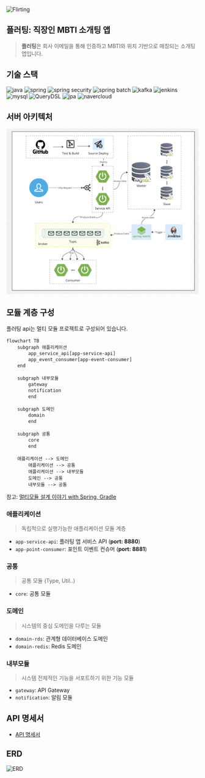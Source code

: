 ![Flirting](https://capsule-render.vercel.app/api?type=wave&color=0:8971D0,100:7DACE4&height=300&section=header&text=Flirting&fontSize=90&fontColor=FFFF)

## 플러팅: 직장인 MBTI 소개팅 앱

> **플러팅**은 회사 이메일을 통해 인증하고 MBTI와 위치 기반으로 매칭되는 소개팅 앱입니다.

## 기술 스택
![java](https://img.shields.io/badge/Java-ED8B00?style=for-the-badge&logo=openjdk&logoColor=white)
![spring](https://img.shields.io/badge/SpringBoot-6DB33F?style=for-the-badge&logo=spring&logoColor=white)
![spring security](https://img.shields.io/badge/Spring_Security-6DB33F?style=for-the-badge&logo=Spring-Security&logoColor=white)
![spring batch](https://img.shields.io/badge/SpringBatch-6DB33F?style=for-the-badge&logo=mysql&logoColor=white)
![kafka](https://img.shields.io/badge/kafka-231F20?style=for-the-badge&logo=apachekafka&logoColor=white)
![jenkins](https://img.shields.io/badge/Jenkins-D24939?style=for-the-badge&logo=Jenkins&logoColor=white)
![mysql](https://img.shields.io/badge/MySQL-4479A1?style=for-the-badge&logo=mysql&logoColor=white)
![QueryDSL](https://img.shields.io/badge/QueryDSL-00000F?style=for-the-badge&logo=jpa&logoColor=white)
![jpa](https://img.shields.io/badge/JPA-00000F?style=for-the-badge&logo=jpa&logoColor=white)
![navercloud](https://img.shields.io/badge/NaverCloudPlatform-03C75A?style=for-the-badge&logo=naver&logoColor=white)



## 서버 아키텍처
![서버 아키텍처](./img.png)

## 모듈 계층 구성
플러팅 api는 멀티 모듈 프로젝트로 구성되어 있습니다.

```mermaid
flowchart TB
    subgraph 애플리케이션
		app_service_api[app-service-api]
		app_event_consumer[app-event-consumer]
    end

    subgraph 내부모듈
		gateway
		notification
		end

    subgraph 도메인
		domain
		end

    subgraph 공통
		core
		end

    애플리케이션 --> 도메인
		애플리케이션 --> 공통
		애플리케이션 --> 내부모듈
		도메인 --> 공통
		내부모듈 --> 공통
```

참고: [멀티모듈 설계 이야기 with Spring, Gradle](https://techblog.woowahan.com/2637/)

### 애플리케이션
> 독립적으로 실행가능한 애플리케이션 모듈 계층
- `app-service-api`: 플러팅 앱 서비스 API (**port: 8880**)
- `app-point-consumer`: 포인트 이벤트 컨슈머 (**port: 8881**)

### 공통
> 공통 모듈 (Type, Util..)
- `core`: 공통 모듈

### 도메인
> 시스템의 중심 도메인을 다루는 모듈
- `domain-rds`: 관계형 데이터베이스 도메인
- `domain-redis`: Redis 도메인

### 내부모듈
> 시스템 전체적인 기능을 서포트하기 위한 기능 모듈
- `gateway`: API Gateway
- `notification`: 알림 모듈

## API 명세서
- [API 명세서](https://documenter.getpostman.com/view/9820015/2s9YJXYPqg)

## ERD
![ERD](https://user-images.githubusercontent.com/30119526/275329767-596acaf4-8dda-4a1e-8aec-221a87090641.png)